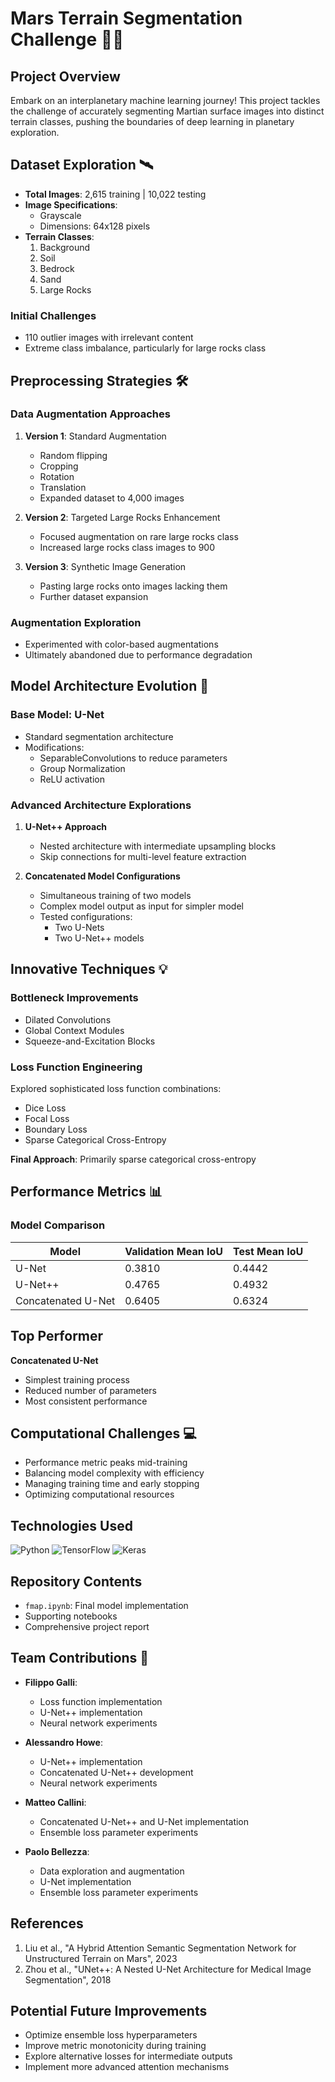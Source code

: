 # Mars Terrain Segmentation Challenge 🚀🔴

## Project Overview
Embark on an interplanetary machine learning journey! This project tackles the challenge of accurately segmenting Martian surface images into distinct terrain classes, pushing the boundaries of deep learning in planetary exploration.

## Dataset Exploration 🛰️
- **Total Images**: 2,615 training | 10,022 testing
- **Image Specifications**: 
  - Grayscale
  - Dimensions: 64x128 pixels
- **Terrain Classes**: 
  1. Background
  2. Soil
  3. Bedrock
  4. Sand
  5. Large Rocks

### Initial Challenges
- 110 outlier images with irrelevant content
- Extreme class imbalance, particularly for large rocks class

## Preprocessing Strategies 🛠️
### Data Augmentation Approaches
1. **Version 1**: Standard Augmentation
   - Random flipping
   - Cropping
   - Rotation
   - Translation
   - Expanded dataset to 4,000 images

2. **Version 2**: Targeted Large Rocks Enhancement
   - Focused augmentation on rare large rocks class
   - Increased large rocks class images to 900

3. **Version 3**: Synthetic Image Generation
   - Pasting large rocks onto images lacking them
   - Further dataset expansion

### Augmentation Exploration
- Experimented with color-based augmentations
- Ultimately abandoned due to performance degradation

## Model Architecture Evolution 🧠
### Base Model: U-Net
- Standard segmentation architecture
- Modifications:
  - SeparableConvolutions to reduce parameters
  - Group Normalization
  - ReLU activation

### Advanced Architecture Explorations
1. **U-Net++ Approach**
   - Nested architecture with intermediate upsampling blocks
   - Skip connections for multi-level feature extraction

2. **Concatenated Model Configurations**
   - Simultaneous training of two models
   - Complex model output as input for simpler model
   - Tested configurations:
     - Two U-Nets
     - Two U-Net++ models

## Innovative Techniques 💡
### Bottleneck Improvements
- Dilated Convolutions
- Global Context Modules
- Squeeze-and-Excitation Blocks

### Loss Function Engineering
Explored sophisticated loss function combinations:
- Dice Loss
- Focal Loss
- Boundary Loss
- Sparse Categorical Cross-Entropy

**Final Approach**: Primarily sparse categorical cross-entropy

## Performance Metrics 📊
### Model Comparison
| Model | Validation Mean IoU | Test Mean IoU |
|-------|---------------------|---------------|
| U-Net | 0.3810 | 0.4442 |
| U-Net++ | 0.4765 | 0.4932 |
| Concatenated U-Net | 0.6405 | 0.6324 

## Top Performer
**Concatenated U-Net**
- Simplest training process
- Reduced number of parameters
- Most consistent performance

## Computational Challenges 💻
- Performance metric peaks mid-training
- Balancing model complexity with efficiency
- Managing training time and early stopping
- Optimizing computational resources

## Technologies Used
![Python](https://img.shields.io/badge/Python-3.x-blue)
![TensorFlow](https://img.shields.io/badge/TensorFlow-2.x-orange)
![Keras](https://img.shields.io/badge/Keras-2.x-red)

## Repository Contents
- `fmap.ipynb`: Final model implementation
- Supporting notebooks
- Comprehensive project report

## Team Contributions 👥
- **Filippo Galli**: 
  - Loss function implementation
  - U-Net++ implementation
  - Neural network experiments

- **Alessandro Howe**: 
  - U-Net++ implementation
  - Concatenated U-Net++ development
  - Neural network experiments

- **Matteo Callini**: 
  - Concatenated U-Net++ and U-Net implementation
  - Ensemble loss parameter experiments

- **Paolo Bellezza**: 
  - Data exploration and augmentation
  - U-Net implementation
  - Ensemble loss parameter experiments

## References
1. Liu et al., "A Hybrid Attention Semantic Segmentation Network for Unstructured Terrain on Mars", 2023
2. Zhou et al., "UNet++: A Nested U-Net Architecture for Medical Image Segmentation", 2018

## Potential Future Improvements
- Optimize ensemble loss hyperparameters
- Improve metric monotonicity during training
- Explore alternative losses for intermediate outputs
- Implement more advanced attention mechanisms